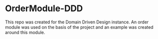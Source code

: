 # OrderModule-DDD

This repo was created for the Domain Driven Design instance. An order module was used on the basis of the project and an example was created around this module.